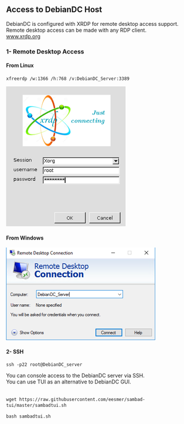## Access to DebianDC Host
DebianDC is configured with XRDP for remote desktop access support.<br>
Remote desktop access can be made with any RDP client.<br>
www.xrdp.org
### 1- Remote Desktop Access
#### From Linux
```
xfreerdp /w:1366 /h:768 /v:DebianDC_Server:3389
```
![alt text](screenshots/handbook/xrdp-login1.png "XRDP Login Screen")

#### From Windows

![alt text](screenshots/handbook/rdp_fromwindows1.png "Windows RDP Screen")

#### 2- SSH
```
ssh -p22 root@DebianDC_server
```
You can console access to the DebianDC server via SSH. <br>
You can use TUI as an alternative to DebianDC GUI. <br>
<br>

```
wget https://raw.githubusercontent.com/eesmer/sambad-tui/master/sambadtui.sh
```
```
bash sambadtui.sh
```
